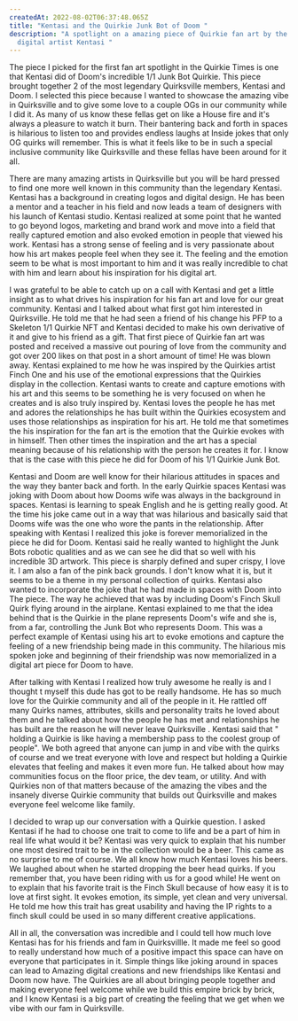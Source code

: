 ```yaml
---
createdAt: 2022-08-02T06:37:48.065Z
title: "Kentasi and the Quirkie Junk Bot of Doom "
description: "A spotlight on a amazing piece of Quirkie fan art by the legendary
  digital artist Kentasi "
---
```

The piece I picked for the first fan art spotlight in the Quirkie Times is one that Kentasi did of Doom's incredible 1/1 Junk Bot Quirkie. This piece brought together 2 of the most legendary Quirksville members, Kentasi and Doom. I selected this piece because I wanted to showcase the amazing vibe in Quirksville and to give some love to a couple OGs in our community while I did it. As many of us know these fellas get on like a House fire and it's always a pleasure to watch it burn. Their bantering back and forth in spaces is hilarious to listen too and provides endless laughs at Inside jokes that only OG quirks will remember. This is what it feels like to be in such a special inclusive community like Quirksville and these fellas have been around for it all. 

There are many amazing artists in Quirksville but you will be hard pressed to find one more well known in this community than the legendary Kentasi. Kentasi has a background in creating logos and digital design. He has been a mentor and a teacher in his field and now leads a team of designers with his launch of Kentasi studio. Kentasi realized at some point that he wanted to go beyond logos, marketing and brand work and move into a field that really captured emotion and also evoked emotion in people that viewed his work. Kentasi has a strong sense of feeling and is very passionate about how his art makes people feel when they see it. The feeling and the emotion seem to be what is most important to him and it was really incredible to chat with him and learn about his inspiration for his digital art.

 I was grateful to be able to catch up on a call with Kentasi and get a little insight as to what drives his inspiration for his fan art and love for our great community. Kentasi and I talked about what first got him interested in Quirksville. He told me that he had seen a friend of his change his PFP to a Skeleton 1/1 Quirkie NFT and Kentasi decided to make his own derivative of it and give to his friend as a gift. That first piece of Quirkie fan art was posted and received a massive out pouring of love from the community and got over 200 likes on that post in a short amount of time! He was blown away. Kentasi explained to me how he was inspired by the Quirkies artist Finch One and his use of the emotional expressions that the Quirkies display in the collection. Kentasi wants to create and capture emotions with his art and this seems to be something he is very focused on when he creates and is also truly inspired by. Kentasi loves the people he has met and adores the relationships he has built within the Quirkies ecosystem and uses those relationships as inspiration for his art. He told me that sometimes the his inspiration for the fan art is the emotion that the Quirkie evokes with in himself. Then other times the inspiration and the art has a special meaning because of his relationship with the person he creates it for. I know that is the case with this piece he did for Doom of his 1/1 Quirkie Junk Bot.  

 Kentasi and Doom are well know for their hilarious attitudes in spaces and the way they banter back and forth. In the early Quirkie spaces Kentasi was joking with Doom about how Dooms wife was always in the background in spaces. Kentasi is learning to speak English and he is getting really good. At the time his joke came out in a way that was hilarious and basically said that Dooms wife was the one who wore the pants in the relationship. After speaking with Kentasi I realized this joke is forever memorialized in the piece he did for Doom. Kentasi said he really wanted to highlight the Junk Bots robotic qualities and as we can see he did that so well with his incredible 3D artwork. This piece is sharply defined and super crispy, I love it. I am also a fan of the pink back grounds. I don't know what it is, but it seems to be a theme in my personal collection of quirks. Kentasi also wanted to incorporate the joke that he had made in spaces with Doom into The piece. The way he achieved that was by including Doom's Finch Skull Quirk flying around in the airplane. Kentasi explained to me that the idea behind that is the Quirkie in the plane represents Doom's wife and she is, from a far, controlling the Junk Bot who represents Doom. This was a perfect example of Kentasi using his art to evoke emotions and capture the feeling of a new friendship being made in this community. The hilarious mis spoken joke and beginning of their friendship was now memorialized in a digital art piece for Doom to have.

After talking with Kentasi I realized how truly awesome he really is and I thought t myself this dude has got to be really handsome. He has so much love for the Quirkie community and all of the people in it. He rattled off many Quirks names, attributes, skills and personality traits he loved about them and he talked about how the people he has met and relationships he has built are the reason he will never leave Quirksville . Kentasi said that " holding a Quirkie is like having a membership pass to the coolest group of people". We both agreed that anyone can jump in and vibe with the quirks of course and we treat everyone with love and respect but holding a Quirkie elevates that feeling and makes it even more fun.  He talked about how may communities focus on the floor price, the dev team, or utility. And with Quirkies non of that matters because of the amazing the vibes and the insanely diverse Quirkie community that builds out Quirksville and makes everyone feel welcome like family.

I decided to wrap up our conversation with a Quirkie question. I asked Kentasi if he had to choose one trait to come to life and be a part of him in real life what would it be? Kentasi was very quick to explain that his number one most desired trait to be in the collection would be a beer. This came as no surprise to me of course. We all know how much Kentasi loves his beers. We laughed about when he started dropping the beer head quirks. If you remember that, you have been riding with us for a good while! He went on to explain that his favorite trait is the Finch Skull because of how easy it is to love at first sight. It evokes emotion, its simple, yet clean and very universal. He told me how this trait has great usability and having the IP rights to a finch skull could be used in so many different creative applications. 

All in all, the conversation was incredible and I could tell how much love Kentasi has for his friends and fam in Quirksvillle. It made me feel so good to really understand how much of a positive impact this space can have on everyone that participates in it. Simple things like joking around in spaces can lead to Amazing digital creations and new friendships like Kentasi and Doom now have. The Quirkies are all about bringing people together and making everyone feel welcome while we build this empire brick by brick, and I know Kentasi is a big part of creating the feeling that we get when we vibe with our fam in Quirksville.